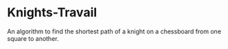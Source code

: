 # Knights-Travail

An algorithm to find the shortest path of a knight on a chessboard from one square to another.
